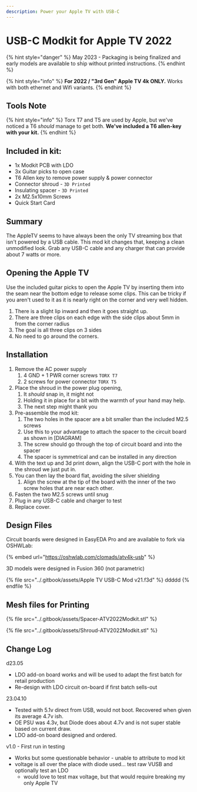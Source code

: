 ```yaml
---
description: Power your Apple TV with USB-C
---
```


# USB-C Modkit for Apple TV 2022

{% hint style="danger" %}
May 2023 - Packaging is being finalized and early models are available to ship without printed instructions.
{% endhint %}

{% hint style="info" %}
**For 2022 / "3rd Gen" Apple TV 4k ONLY.**  Works with both ethernet and Wifi variants.
{% endhint %}

## Tools Note

{% hint style="info" %}
Torx T7 and T5 are used by Apple, but we've noticed a T6 _should_ manage to get both. **We've included a T6 allen-key with your kit.**
{% endhint %}

## Included in kit:

* 1x Modkit PCB with LDO
* 3x Guitar picks to open case
* T6 Allen key to remove power supply & power connector
* Connector shroud - `3D Printed`
* Insulating spacer - `3D Printed`
* 2x M2.5x10mm Screws
* Quick Start Card

## Summary

The AppleTV seems to have always been the only TV streaming box that isn't powered by a USB cable. This mod kit changes that, keeping a clean unmodified look. Grab any USB-C cable and any charger that can provide about  7 watts or more.&#x20;

## Opening the Apple TV

Use the included guitar picks to open the Apple TV by inserting them into the seam near the bottom edge to release some clips. This can be tricky if you aren't used to it as it is nearly right on the corner and very well hidden.&#x20;

1. There is a slight lip inward and then it goes straight up.&#x20;
2. There are three clips on each edge with the side clips about 5mm in from the corner radius
3. The goal is all three clips on 3 sides
4. No need to go around the corners.

## Installation

1. &#x20;Remove the AC power supply&#x20;
   1. 4 GND + 1 PWR corner screws `TORX T7`
   2. 2 screws for power connector `TORX T5`
2. Place the shroud in the power plug opening,
   1. It _should_ snap in, it might not
   2. Holding it in place for a bit with the warmth of your hand may help.
   3. The next step might thank you&#x20;
3. Pre-assemble the mod kit:
   1. The two holes in the spacer are a bit smaller than the included M2.5 screws
   2. Use this to your advantage to attach the spacer to the circuit board as shown in \[DIAGRAM]
   3. The screw should go through the top of circuit board and into the spacer
   4. The spacer is symmetrical and can be installed in any direction
4. With the text up and 3d print down, align the USB-C port with the hole in the shroud we just put in.&#x20;
5. You can then lay the board flat, avoiding the silver shielding
   1. Align the screw at the tip of the board with the inner of the two screw holes that are near each other.
6. Fasten the two M2.5 screws until snug
7. Plug in any USB-C cable and charger to test
8. Replace cover.

## Design Files

Circuit boards were designed in EasyEDA Pro and are available to fork via OSHWLab:

{% embed url="https://oshwlab.com/clomads/atv4k-usb" %}

3D models were designed in Fusion 360 (not parametric)

{% file src="../.gitbook/assets/Apple TV USB-C Mod v21.f3d" %}
ddddd
{% endfile %}

## Mesh files for Printing

{% file src="../.gitbook/assets/Spacer-ATV2022Modkit.stl" %}

{% file src="../.gitbook/assets/Shroud-ATV2022Modkit.stl" %}

## Change Log

d23.05

* LDO add-on board works and will be used to adapt the first batch for retail production
* Re-design with LDO circuit on-board if first batch sells-out

23.04.10

* Tested with 5.1v direct from USB, would not boot. Recovered when given its average 4.7v ish.
* OE PSU was 4.3v, but Diode does about 4.7v and is not super stable based on current draw.
* LDO add-on board designed and ordered.

v1.0 - First run in testing

* Works but some questionable behavior - unable to attribute to mod kit
* voltage is all over the place with diode used... test raw VUSB and optionally test an LDO
  * would love to test max voltage, but that would require breaking my only Apple TV
